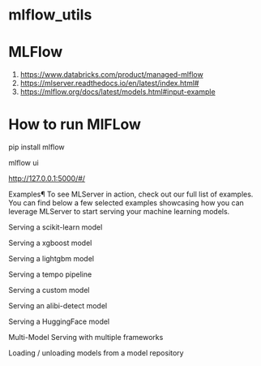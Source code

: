 # mlflow_utils

# MLFlow 

1. https://www.databricks.com/product/managed-mlflow
2. https://mlserver.readthedocs.io/en/latest/index.html#
3. https://mlflow.org/docs/latest/models.html#input-example


# How to run MlFLow

pip install mlflow

mlflow ui

http://127.0.0.1:5000/#/

Examples¶
To see MLServer in action, check out our full list of examples. You can find below a few selected examples showcasing how you can leverage MLServer to start serving your machine learning models.

Serving a scikit-learn model

Serving a xgboost model

Serving a lightgbm model

Serving a tempo pipeline

Serving a custom model

Serving an alibi-detect model

Serving a HuggingFace model

Multi-Model Serving with multiple frameworks

Loading / unloading models from a model repository
